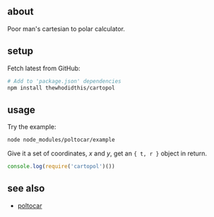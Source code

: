 ## about

Poor man's cartesian to polar calculator.

## setup

Fetch latest from GitHub:

```sh
# Add to 'package.json' dependencies
npm install thewhodidthis/cartopol
```

## usage

Try the example:

```sh
node node_modules/poltocar/example
```

Give it a set of coordinates, _x_ and _y_, get an `{ t, r }` object in return.

```js
console.log(require('cartopol')())
```

## see also

- [poltocar](https://github.com/thewhodidthis/poltocar)
